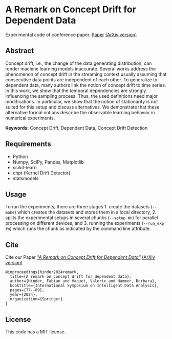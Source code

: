 # A Remark on Concept Drift for Dependent Data

Experimental code of conference paper. [Paper](https://link.springer.com/chapter/10.1007/978-3-031-58547-0_7) [(ArXiv version)](https://arxiv.org/abs/2312.10212)

## Abstract

Concept drift, i.e., the change of the data generating distribution, can render machine learning models inaccurate. Several works address the phenomenon of concept drift in the streaming context usually assuming that consecutive data points are independent of each other. To generalize to dependent data, many authors link the notion of concept drift to time series. In this work, we show that the temporal dependencies are strongly influencing the sampling process. Thus, the used definitions need major modifications. In particular, we show that the notion of stationarity is not suited for this setup and discuss alternatives. We demonstrate that these alternative formal notions describe the observable learning behavior in numerical experiments.

**Keywords:** Concept Drift, Dependent Data, Concept Drift Detection

## Requirements

* Python 
* Numpy, SciPy, Pandas, Matplotlib
* scikit-learn
* chpt (Kernel Drift Detector)
* statsmodels

## Usage

To run the experiments, there are three stages 1. create the datasets (`--make`) which creates the datasets and stores them in a local directory, 2. splits the experimental setups in several chunks (`--setup #n`) for parallel processing on different devices, and 3. running the experiments (`--run_exp #n`) which runs the chunk as indicated by the command line attribute.

## Cite

Cite our Paper [_"A Remark on Concept Drift for Dependent Data"_](https://link.springer.com/chapter/10.1007/978-3-031-58547-0_7) [(ArXiv version)](https://arxiv.org/abs/2312.10212)
```
@inproceedings{hinder2024remark,
  title={A remark on concept drift for dependent data},
  author={Hinder, Fabian and Vaquet, Valerie and Hammer, Barbara},
  booktitle={International Symposium on Intelligent Data Analysis},
  pages={77--89},
  year={2024},
  organization={Springer}
}
```

## License

This code has a MIT license.
